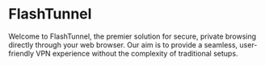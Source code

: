 # FlashTunnel
Welcome to FlashTunnel, the premier solution for secure, private browsing directly through your web browser. Our aim is to provide a seamless, user-friendly VPN experience without the complexity of traditional setups.
